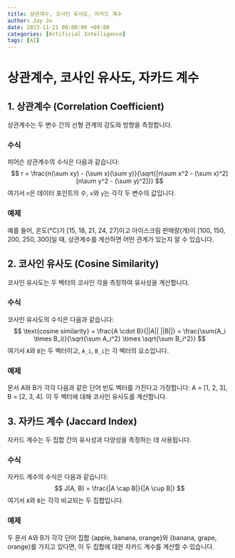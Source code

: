 ```yaml
---
title: 상관계수, 코사인 유사도, 자카드 계수
author: Jay Jo
date: 2023-11-21 00:00:00 +09:00
categories: [Artificial Intelligence]
tags: [AI]
---
```


# 상관계수, 코사인 유사도, 자카드 계수

## 1. 상관계수 (Correlation Coefficient)
상관계수는 두 변수 간의 선형 관계의 강도와 방향을 측정합니다.

### 수식
피어슨 상관계수의 수식은 다음과 같습니다:
$$
r = \frac{n(\sum xy) - (\sum x)(\sum y)}{\sqrt{[n\sum x^2 - (\sum x)^2][n\sum y^2 - (\sum y)^2]}}
$$
여기서 `n`은 데이터 포인트의 수, `x`와 `y`는 각각 두 변수의 값입니다.

### 예제
예를 들어, 온도(°C)가 [15, 18, 21, 24, 27]이고 아이스크림 판매량(개)이 [100, 150, 200, 250, 300]일 때, 상관계수를 계산하면 어떤 관계가 있는지 알 수 있습니다.

## 2. 코사인 유사도 (Cosine Similarity)
코사인 유사도는 두 벡터의 코사인 각을 측정하여 유사성을 계산합니다.

### 수식
코사인 유사도의 수식은 다음과 같습니다:
$$
\text{cosine similarity} = \frac{A \cdot B}{||A|| ||B||} = \frac{\sum(A_i \times B_i)}{\sqrt{\sum A_i^2} \times \sqrt{\sum B_i^2}}
$$
여기서 `A`와 `B`는 두 벡터이고, `A_i`, `B_i`는 각 벡터의 요소입니다.

### 예제
문서 A와 B가 각각 다음과 같은 단어 빈도 벡터를 가진다고 가정합니다: A = [1, 2, 3], B = [2, 3, 4]. 이 두 벡터에 대해 코사인 유사도를 계산합니다.

## 3. 자카드 계수 (Jaccard Index)
자카드 계수는 두 집합 간의 유사성과 다양성을 측정하는 데 사용됩니다.

### 수식
자카드 계수의 수식은 다음과 같습니다:
$$
J(A, B) = \frac{|A \cap B|}{|A \cup B|}
$$
여기서 `A`와 `B`는 각각 비교되는 두 집합입니다.

### 예제
두 문서 A와 B가 각각 단어 집합 {apple, banana, orange}와 {banana, grape, orange}를 가지고 있다면, 이 두 집합에 대한 자카드 계수를 계산할 수 있습니다.
